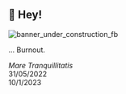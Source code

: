 ## 👋 Hey!

![banner_under_construction_fb](https://user-images.githubusercontent.com/32410574/188499567-9d55b724-8df5-4f56-b083-f9e85b7657b1.png)

...
Burnout.

*Mare Tranquillitatis*  
31/05/2022  
10/1/2023
